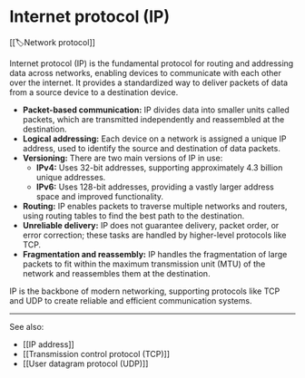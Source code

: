 
# Internet protocol (IP)

[[🏷️Network protocol]]

Internet protocol (IP) is the fundamental protocol for routing and addressing data across networks, enabling devices to communicate with each other over the internet. It provides a standardized way to deliver packets of data from a source device to a destination device.

- **Packet-based communication:** IP divides data into smaller units called packets, which are transmitted independently and reassembled at the destination.
- **Logical addressing:** Each device on a network is assigned a unique IP address, used to identify the source and destination of data packets.
- **Versioning:** There are two main versions of IP in use:
    - **IPv4:** Uses 32-bit addresses, supporting approximately 4.3 billion unique addresses.
    - **IPv6:** Uses 128-bit addresses, providing a vastly larger address space and improved functionality.
- **Routing:** IP enables packets to traverse multiple networks and routers, using routing tables to find the best path to the destination.
- **Unreliable delivery:** IP does not guarantee delivery, packet order, or error correction; these tasks are handled by higher-level protocols like TCP.
- **Fragmentation and reassembly:** IP handles the fragmentation of large packets to fit within the maximum transmission unit (MTU) of the network and reassembles them at the destination.

IP is the backbone of modern networking, supporting protocols like TCP and UDP to create reliable and efficient communication systems.

---

See also:

- [[IP address]]
- [[Transmission control protocol (TCP)]]
- [[User datagram protocol (UDP)]]